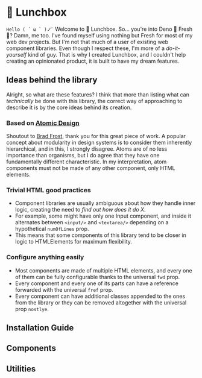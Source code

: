# 🍱 Lunchbox
``Hello ( ´ ω ` )ノﾞ`` Welcome to 🍱 Lunchbox. So... you're into Deno 🦕 Fresh 🍋? Damn, me too. I've found myself using nothing but Fresh for most of my web dev projects. But I'm not that much of a user of existing web component libraries. Even though I respect these, I'm more of a _do-it-yourself_ kind of guy. That is why I created Lunchbox, and I couldn't help creating an opinionated product, it is built to have my dream features.

## Ideas behind the library
Alright, so what are these features? I think that more than listing what can _technically_ be done with this library, the correct way of approaching to describe it is by the core ideas behind its creation. 

### Based on [Atomic Design](https://atomicdesign.bradfrost.com/table-of-contents/)
Shoutout to [Brad Frost](https://bradfrost.com/), thank you for this great piece of work. A popular concept about modularity in design systems is to consider them inherently hierarchical, and in this, I strongly disagree. Atoms are of no less importance than organisms, but I do agree that they have one fundamentally different characteristic. In my interpretation, atom components must not be made of any other component, only HTML elements.

### Trivial HTML good practices
- Component libraries are usually ambiguous about how they handle inner logic, creating the need to _find out how does it do X_.
- For example, some might have only one Input component, and inside it alternates between `<input/>` and `<textarea/>` depending on a hypothetical `numOfLines` prop.
- This means that some components of this library tend to be closer in logic to HTMLElements for maximum flexibility.

### Configure anything easily
- Most components are made of multiple HTML elements, and every one of them can be fully configurable thanks to the universal `fwd` prop.
- Every component and every one of its parts can have a reference forwarded with the universal `fref` prop.
- Every component can have additional classes appended to the ones from the library or they can be removed altogether with the universal prop `nostlye`.

## Installation Guide

## Components

## Utilities

